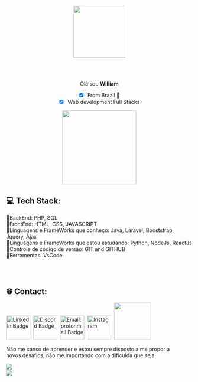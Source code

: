 <div align = "center">
  <img height = "140px" src = "https://user-images.githubusercontent.com/92947069/183311882-d6cec5b0-18e8-48cf-a551-098f295fbce5.gif" >
</div>

<br><br>
<div align = "center">
  
<div>
Olá sou <strong>William</strong>

-[x] From Brazil 📍<br>
-[x] Web development Full Stacks<br>
</div>
  
<div>
  <img height = "200px" src = "https://camo.githubusercontent.com/e8b1254cc15ec3b2b4ea3b3358df8b16e6cb530a7b8f4f95afd7495ed1473313/68747470733a2f2f63646e2e646973636f72646170702e636f6d2f6174746163686d656e74732f3733323632333139333034363634363933362f3837373539313932343230393438373837322f6d616e6a69726f2e676966" >  
</div>
</div>


## 💻 Tech Stack:
📌BackEnd: PHP, SQL <br>
📌FrontEnd: HTML, CSS, JAVASCRIPT <br>
📌Linguagens e FrameWorks que conheço: Java, Laravel, Booststrap, Jquery, Ajax <br>
📌Linguagens e FrameWorks que estou estudando: Python, NodeJs, ReactJs <br>
📌Controle de código de versão: GIT and GITHUB <br>
📌Ferramentas: VsCode 

<br><br>

## 🌐 Contact:

<span>
  
<a href="https://www.linkedin.com/in/william-rodrigues-55ba43233" target="_blank">
<img src="https://camo.githubusercontent.com/c8a9c5b414cd812ad6a97a46c29af67239ddaeae08c41724ff7d945fb4c047e5/68747470733a2f2f6564656e742e6769746875622e696f2f537570657254696e7949636f6e732f696d616765732f7376672f6c696e6b6564696e2e737667" alt="LinkedIn Badge" height="65"></a>&nbsp; 

<a href="WilliamR.S#6970" target="_blank">
<img src="https://camo.githubusercontent.com/79fcdc7c43f1a1d7c175827976ffee8177814a016fb1b9578ff70f1aef759578/68747470733a2f2f6564656e742e6769746875622e696f2f537570657254696e7949636f6e732f696d616765732f7376672f646973636f72642e737667" title="WilliamR.S#6970" alt="Discord Badge" height="65"></a>&nbsp;

<a href="https://mailto:will2012050@gmail.com" target="_blank">
<img src="https://camo.githubusercontent.com/4a3dd8d10a27c272fd04b2ce8ed1a130606f95ea6a76b5e19ce8b642faa18c27/68747470733a2f2f6564656e742e6769746875622e696f2f537570657254696e7949636f6e732f696d616765732f7376672f676d61696c2e737667" alt="Email: protonmail Badge" height="65"></a>&nbsp; 

<a href="https://www.instagram.com/will_tnc" target="_blank">
<img src="https://camo.githubusercontent.com/c9dacf0f25a1489fdbc6c0d2b41cda58b77fa210a13a886d6f99e027adfbd358/68747470733a2f2f6564656e742e6769746875622e696f2f537570657254696e7949636f6e732f696d616765732f7376672f696e7374616772616d2e737667" alt="Instagram" height="65"></a>&nbsp;
 
</span>

<img height = "100px" src="https://user-images.githubusercontent.com/92947069/183308602-5b5810ac-0990-45e6-b448-043c239db400.gif"/>

<span>
  
Não me canso de aprender e estou sempre disposto a me propor a <br>
novos desafios, não me importando com a dificulda que seja.
  
</span>

<img align="left" src="https://profile-counter.glitch.me/WilliamRodri/count.svg?"  />


<br> 
<img center = "100px" src="[https://user-images.githubusercontent.com/92947069/183308602-5b5810ac-0990-45e6-b448-043c239db400.gif](https://user-images.githubusercontent.com/100001528/208314077-5fcb7322-39c3-479a-9330-1c8ddc1379df.gif)"/>

